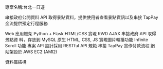 專案名稱:台北一日遊

串接政府公開資料 API 取得景點資料，提供使用者查看景點資訊以及串接 TapPay 金流提供預定行程服務


Web 應⽤框架 Python + Flask
HTML/CSS 實現 RWD
AJAX 串接政府 API 取得景點資
料，存放到 MySQL
原⽣ HTML, CSS, JS 實現圖片輪播功能
Infinite Scroll 功能
專案 API 設計採用 RESTful API 規範
串接 TapPay 實作付款流程
網站架設於 AWS EC2 (AMI2)

資料庫結構



